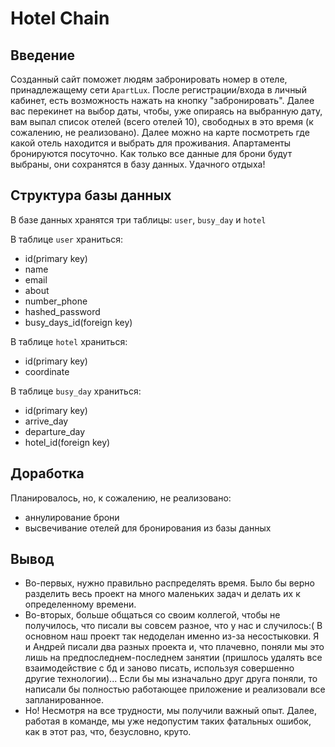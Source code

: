 # Hotel Chain

## Введение
Созданный сайт поможет людям забронировать номер в отеле, принадлежащему сети `ApartLux`. После регистрации/входа в личный кабинет, есть возможность нажать на кнопку "забронировать". Далее вас перекинет на выбор даты, чтобы, уже опираясь на выбранную дату, вам выпал список отелей (всего отелей 10), свободных в это время (к сожалению, не реализовано). Далее можно на карте посмотреть где какой отель находится и выбрать для проживания. Апартаменты бронируются посуточно. Как только все данные для брони будут выбраны, они сохранятся в базу данных. Удачного отдыха! 


## Структура базы данных
В базе данных хранятся три таблицы: `user`,  `busy_day` и `hotel`

В таблице `user` храниться:
- id(primary key)
- name
- email
- about
- number_phone
- hashed_password
- busy_days_id(foreign key)

В таблице `hotel` храниться:
- id(primary key)
- coordinate

В таблице `busy_day` храниться:
- id(primary key)
- arrive_day
- departure_day
- hotel_id(foreign key)


## Доработка
Планировалось, но, к сожалению, не реализовано:

- аннулирование брони
- высвечивание отелей для бронирования из базы данных


## Вывод

- Во-первых, нужно правильно распределять время. Было бы верно разделить весь проект на много маленьких задач и делать их к определенному времени.
- Во-вторых, больше общаться со своим коллегой, чтобы не получилось, что писали вы совсем разное, что у нас и случилось:(
    В основном наш проект так недоделан именно из-за несостыковки. Я и Андрей писали два разных проекта и, что плачевно, поняли мы это лишь на предпоследнем-последнем занятии (пришлось удалять все взаимодействие с бд и заново писать, используя совершенно другие технологии)... Если бы мы изначально друг друга поняли, то написали бы полностью работающее приложение и реализовали все запланированное.
- Но! Несмотря на все трудности, мы получили важный опыт. Далее, работая в команде, мы уже недопустим таких фатальных ошибок, как в этот раз, что, безусловно, круто.